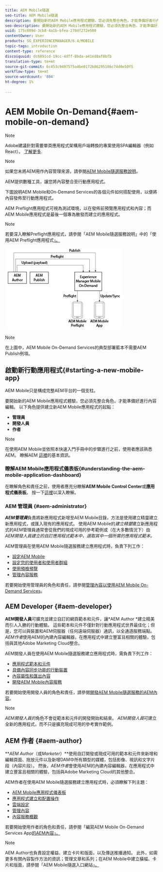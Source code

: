 ```yaml
---
title: AEM Mobile隨選
seo-title: AEM Mobile隨選
description: 要開始新的AEM Mobile應用程式體驗，您必須先整合角色，才能準備好進行內容編輯。 請依照本頁開始使用AEM Mobile On-Demand服務。
seo-description: 要開始新的AEM Mobile應用程式體驗，您必須先整合角色，才能準備好進行內容編輯。 請依照本頁開始使用AEM Mobile On-Demand服務。
uuid: 175c609d-3cb8-4a1b-bfea-278df272e500
contentOwner: User
products: SG_EXPERIENCEMANAGER/6.4/MOBILE
topic-tags: introduction
content-type: reference
discoiquuid: dc6891cd-19cc-4dff-8bda-a41ed8af8bfb
translation-type: tm+mt
source-git-commit: 6c453c9497575a4be0172b86295186c74d0e50f5
workflow-type: tm+mt
source-wordcount: '804'
ht-degree: 1%

---
```



# AEM Mobile On-Demand{#aem-mobile-on-demand}

>[!NOTE]
>
>Adobe建議針對需要單頁應用程式架構用戶端轉換的專案使用SPA編輯器（例如React）。 [了解更多](/help/sites-developing/spa-overview.md).

>[!NOTE]
>
>如果您未將AEM用作內容管理來源，請參閱[AEM Mobile隨選服務說明](https://helpx.adobe.com/digital-publishing-solution/topics.html)。

AEM提供數種工具，讓您將內容整合至行動應用程式。

下圖說明AEM Mobile和On-Demand Services的各個元件如何搭配使用，以便將內容發佈至行動應用程式。

AEM Preflight應用程式可視為測試環境，以在發佈前預覽應用程式和內容；而AEM Mobile應用程式是最後一個專為散發而建立的應用程式。

>[!NOTE]
>
>若要深入瞭解Preflight應用程式，請參閱「AEM Mobile隨選服務說明」中的「使用AEM Preflight應用程式[」。](https://helpx.adobe.com/digital-publishing-solution/help/preflight-app.html)

![chlimage_1-171](assets/chlimage_1-171.png)

>[!NOTE]
>
>在上圖中，AEM Mobile On-Demand Services的典型部署藍本不需要AEM Publish例項。

## 啟動新行動應用程式{#starting-a-new-mobile-app}

AEM Mobile只是構成完整AEM平台的一個支柱。

要開始新的AEM Mobile應用程式體驗，您必須先整合角色，才能準備好進行內容編輯。 以下角色提供建立新AEM Mobile應用程式的起點：

* **管理員**
* **開發人員**
* **作者**

>[!NOTE]
>
>在使用AEM Mobile並依照本快速入門手冊中的步驟進行之前，使用者應該熟悉AEM。 瞭解AEM [這裡](/help/sites-deploying/deploy.md)的基本資訊。

### 瞭解AEM Mobile應用程式儀表板{#understanding-the-aem-mobile-application-dashboard}

在瞭解角色和責任之前，使用者應充分瞭解&#x200B;**AEM Mobile Control Center**&#x200B;或&#x200B;**應用程式儀表板**。 按一下[這裡](/help/mobile/mobile-apps-ondemand-application-dashboard.md)以深入瞭解。

### AEM 管理員 {#aem-administrator}

***AEM管理員***&#x200B;負責將新應用程式新增至AEM Mobile目錄，方法是使用建立精靈建立新應用程式，或匯入現有的應用程式。 使用AEM Mobile的&#x200B;*建立精靈*&#x200B;建立新應用程式的AEM管理員通常會從我們的現成可用的參考範例或（在大多數情況下）由&#x200B;*AEM開發人員建立的自訂應用程式範本中，選取其中一個所需的應用程式範本。*

AEM管理員在使用AEM Mobile隨選服務建立應用程式時，負責下列工作：

* [設定AEM Mobile](/help/mobile/aem-mobile-setup.md)
* [設定您的使用者和使用者群組](/help/mobile/aem-mobile-configure-users.md)
* [使用預檢預覽](/help/mobile/aem-mobile-manage-ondemand-services.md)
* [管理內容服務](/help/mobile/developing-content-services.md)

若要開始使用管理員的角色和責任，請參閱[管理內容以使用AEM Mobile On-Demand Services](/help/mobile/aem-mobile.md)。

## AEM Developer {#aem-developer}

**AEM開發人員**&#x200B;可擴充並建立自訂的網頁範本和元件，讓*AEM Author *建立精美而引人入勝的行動體驗。 這些範本和元件不僅針對行動應用程式世界最佳化；但是，您可以與裝置和AEM伺服器（任何遠端伺服器）通訊，以全通道服務端點。 *AEM作者*&#x200B;使用AEM的內建內容編輯器，在應用程式中建立豐富且相關的體驗，包括與其他Adobe Marketing Cloud整合。

AEM開發人員在使用AEM Mobile隨選服務建立應用程式時，需負責下列工作：

* [應用程式範本和元件](/help/mobile/app-templates-and-components1.md)
* [具備內容同步功能的行動裝置](/help/mobile/mobile-ondemand-contentsync.md)
* [內容屬性和匯出內容](/help/mobile/on-demand-content-properties-exporting.md)
* [開發AEM Mobile內容服務](/help/mobile/developing-content-services.md)

若要開始使用開發人員的角色和責任，請參閱[開發AEM Mobile隨選服務的AEM內容](/help/mobile/aem-mobile-on-demand.md)。

>[!NOTE]
>
>*AEM開發人員的*&#x200B;角色不會從範本和元件的開發開始和結束。 *AEM開發人員*&#x200B;可建立全新的應用程式，而不只是擴充現成可用的參考實作範例。

## AEM 作者 {#aem-author}

***AEM Author*（或&#x200B;*Marketer*）**使用自訂開發或現成可用的範本和元件來新增和編輯頁面、拖放元件以及新增DAM中所有類型的媒體，包括影像、視訊和文字片段（內容片段）。 然後，*AEM作者*會使用AEM的內建內容編輯器，在應用程式中建立豐富且相關的體驗，包括與Adobe Marketing Cloud的其他整合。

AEM作者在使用AEM Mobile隨選服務建立應用程式時，必須瞭解下列主題：

* [AEM Mobile應用程式儀表板](/help/mobile/mobile-apps-ondemand-application-dashboard.md)
* [應用程式建立和配置操作](/help/mobile/mobile-apps-ondemand-application-create-configure-action.md)
* [雲端設定](/help/mobile/mobile-on-demand-associating-an-on-demand-app-to-cloud-configuration.md)
* [管理內容](/help/mobile/mobile-apps-ondemand-manage-content-ondemand.md)
* [內容服務概觀](/help/mobile/develop-content-as-a-service.md)

若要開始使用作者的角色和責任，請參閱「編寫AEM Mobile On-Demand Services App[的AEM內容」。](/help/mobile/mobile-apps-ondemand.md)

>[!NOTE]
>
>AEM Author也負責設定權益、建立卡片和版面，以及傳送推播通知。 此外，如需更多有關內容製作方法的資訊；管理文章和系列；在AEM Mobile中建立橫幅、卡片和版面，請參閱「AEM Mobile隨選入口網站」[。](https://helpx.adobe.com/digital-publishing-solution/topics.html#dynamicpod_reference_2)

